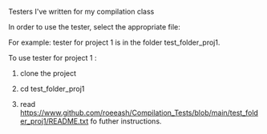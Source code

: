 Testers I've written for my compilation class

In order to use the tester, select the appropriate file:

For example: tester for project 1 is in the folder test_folder_proj1.

To use tester for project 1 :

1. clone the project

2. cd test_folder_proj1

3. read https://www.github.com/roeeash/Compilation_Tests/blob/main/test_folder_proj1/README.txt fo futher instructions.


